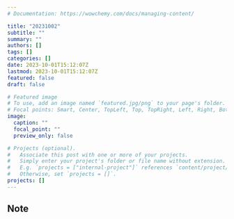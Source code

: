 ```yaml
---
# Documentation: https://wowchemy.com/docs/managing-content/

title: "20231002"
subtitle: ""
summary: ""
authors: []
tags: []
categories: []
date: 2023-10-01T15:12:07Z
lastmod: 2023-10-01T15:12:07Z
featured: false
draft: false

# Featured image
# To use, add an image named `featured.jpg/png` to your page's folder.
# Focal points: Smart, Center, TopLeft, Top, TopRight, Left, Right, BottomLeft, Bottom, BottomRight.
image:
  caption: ""
  focal_point: ""
  preview_only: false

# Projects (optional).
#   Associate this post with one or more of your projects.
#   Simply enter your project's folder or file name without extension.
#   E.g. `projects = ["internal-project"]` references `content/project/deep-learning/index.md`.
#   Otherwise, set `projects = []`.
projects: []
---
```


## Note

